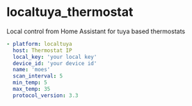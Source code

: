 # localtuya_thermostat
Local control from Home Assistant for tuya based thermostats

```yaml
- platform: localtuya
  host: Thermostat IP
  local_key: 'your local key'
  device_id: 'your device id'
  name: 'moes'
  scan_interval: 5
  min_temp: 5
  max_temp: 35
  protocol_version: 3.3
```
